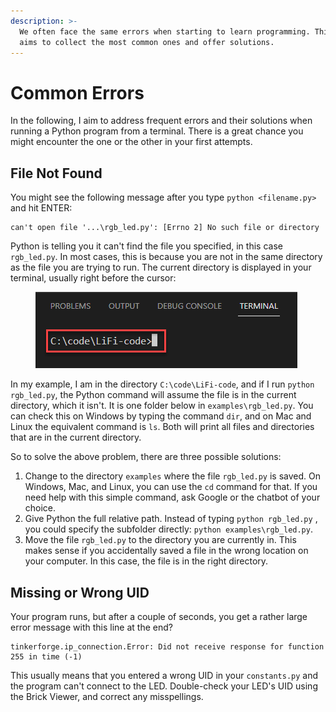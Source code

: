 ```yaml
---
description: >-
  We often face the same errors when starting to learn programming. This section
  aims to collect the most common ones and offer solutions.
---
```


# Common Errors

In the following, I aim to address frequent errors and their solutions when running a Python program from a terminal. There is a great chance you might encounter the one or the other in your first attempts.

## File Not Found

You might see the following message after you type `python <filename.py>` and hit ENTER:

```
can't open file '...\rgb_led.py': [Errno 2] No such file or directory
```

Python is telling you it can't find the file you specified, in this case `rgb_led.py`. In most cases, this is because you are not in the same directory as the file you are trying to run. The current directory is displayed in your terminal, usually right before the cursor:

<figure><img src="../.gitbook/assets/image.png" alt=""><figcaption></figcaption></figure>

In my example, I am in the directory `C:\code\LiFi-code`, and if I run `python rgb_led.py`, the Python command will assume the file is in the current directory, which it isn't. It is one folder below in `examples\rgb_led.py`. You can check this on Windows by typing the command `dir`, and on Mac and Linux the equivalent command is `ls`. Both will print all files and directories that are in the current directory.&#x20;

So to solve the above problem, there are three possible solutions:

1. Change to the directory `examples` where the file `rgb_led.py` is saved. On Windows, Mac, and Linux, you can use the `cd` command for that. If you need help with this simple command, ask Google or the chatbot of your choice.
2. Give Python the full relative path. Instead of typing `python rgb_led.py` , you could specify the subfolder directly: `python examples\rgb_led.py`.&#x20;
3. Move the file `rgb_led.py` to the directory you are currently in. This makes sense if you accidentally saved a file in the wrong location on your computer. In this case, the file is in the right directory.

## Missing or Wrong UID

Your program runs, but after a couple of seconds, you get a rather large error message with this line at the end?&#x20;

```
tinkerforge.ip_connection.Error: Did not receive response for function 255 in time (-1)
```

This usually means that you entered a wrong UID in your `constants.py` and the program can't connect to the LED. Double-check your LED's UID using the Brick Viewer, and correct any misspellings.
